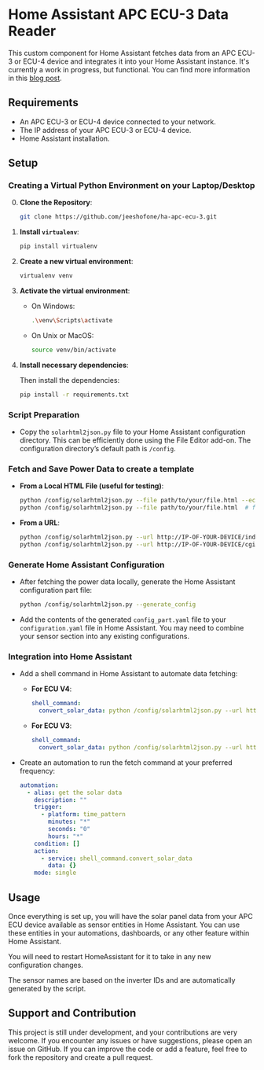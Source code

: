 # Home Assistant APC ECU-3 Data Reader

This custom component for Home Assistant fetches data from an APC ECU-3 or ECU-4 device and integrates it into your Home Assistant instance. It's currently a work in progress, but functional. You can find more information in this [blog post](https://www.123cloud.st/p/the-unexpectedly-direct-path-to-building).

## Requirements

- An APC ECU-3 or ECU-4 device connected to your network.
- The IP address of your APC ECU-3 or ECU-4 device.
- Home Assistant installation.

## Setup

### Creating a Virtual Python Environment on your Laptop/Desktop

0. **Clone the Repository**:
   ```bash
   git clone https://github.com/jeeshofone/ha-apc-ecu-3.git
   ```

2. **Install `virtualenv`**:
   ```bash
   pip install virtualenv
   ```

3. **Create a new virtual environment**:
   ```bash
   virtualenv venv
   ```

4. **Activate the virtual environment**:
   - On Windows:
     ```bash
     .\venv\Scripts\activate
     ```
   - On Unix or MacOS:
     ```bash
     source venv/bin/activate
     ```

5. **Install necessary dependencies**:

   Then install the dependencies:
   ```bash
   pip install -r requirements.txt
   ```

### Script Preparation

- Copy the `solarhtml2json.py` file to your Home Assistant configuration directory. This can be efficiently done using the File Editor add-on. The configuration directory’s default path is `/config`.

### Fetch and Save Power Data to create a template

- **From a Local HTML File (useful for testing)**:
  ```bash
  python /config/solarhtml2json.py --file path/to/your/file.html --ecu_v4  # for ECU v4
  python /config/solarhtml2json.py --file path/to/your/file.html  # for older versions (ECU-3)
  ```

- **From a URL**:
  ```bash
  python /config/solarhtml2json.py --url http://IP-OF-YOUR-DEVICE/index.php/realtimedata --ecu_v4  # for ECU v4
  python /config/solarhtml2json.py --url http://IP-OF-YOUR-DEVICE/cgi-bin/parameters  # for older versions (ECU-3)
  ```

### Generate Home Assistant Configuration

- After fetching the power data locally, generate the Home Assistant configuration part file:
  ```bash
  python /config/solarhtml2json.py --generate_config
  ```

- Add the contents of the generated `config_part.yaml` file to your `configuration.yaml` file in Home Assistant. You may need to combine your sensor section into any existing configurations. 

### Integration into Home Assistant

- Add a shell command in Home Assistant to automate data fetching:

  - **For ECU V4**:
    ```yaml
    shell_command:
      convert_solar_data: python /config/solarhtml2json.py --url http://IP-OF-YOUR-DEVICE/index.php/realtimedata --ecu_v4
    ```

  - **For ECU V3**:
    ```yaml
    shell_command:
      convert_solar_data: python /config/solarhtml2json.py --url http://IP-OF-YOUR-DEVICE/cgi-bin/parameters
    ```

- Create an automation to run the fetch command at your preferred frequency:
  ```yaml
  automation:
    - alias: get the solar data
      description: ""
      trigger:
        - platform: time_pattern
          minutes: "*"
          seconds: "0"
          hours: "*"
      condition: []
      action:
        - service: shell_command.convert_solar_data
          data: {}
      mode: single
  ```

## Usage

Once everything is set up, you will have the solar panel data from your APC ECU device available as sensor entities in Home Assistant. You can use these entities in your automations, dashboards, or any other feature within Home Assistant.

You will need to restart HomeAssistant for it to take in any new configuration changes.

The sensor names are based on the inverter IDs and are automatically generated by the script.

## Support and Contribution

This project is still under development, and your contributions are very welcome. If you encounter any issues or have suggestions, please open an issue on GitHub. If you can improve the code or add a feature, feel free to fork the repository and create a pull request.

